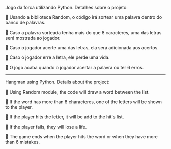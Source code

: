 Jogo da forca utilizando Python. Detalhes sobre o projeto:


🤍 Usando a biblioteca Random, o código irá sortear uma palavra dentro do banco de palavras.

🤍 Caso a palavra sorteada tenha mais do que 8 caracteres, uma das letras será mostrada ao jogador. 

🤍 Caso o jogador acerte uma das letras, ela será adicionada aos acertos.

🤍 Caso o jogador erre a letra, ele perde uma vida.

🤍 O jogo acaba quando o jogador acertar a palavra ou ter 6 erros.



____________________________________________________________


Hangman using Python. Details about the project:


🤍 Using Random module, the code will draw a word between the list.

🤍 If the word has more than 8 characteres, one of the letters will be shown to the player.

🤍 If the player hits the letter, it will be add to the hit's list.

🤍 If the player fails, they will lose a life.

🤍 The game ends when the player hits the word or when they have more than 6 mistakes.

